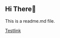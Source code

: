 ## Hi There👋

This is a readme.md file.

[Testlink](https://www.overleaf.com/learn/latex/Learn_LaTeX_in_30_minutes)
